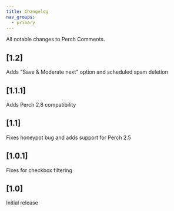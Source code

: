 ```yaml
---
title: Changelog
nav_groups:
  - primary
---
```


All notable changes to Perch Comments.

## [1.2]

Adds "Save & Moderate next" option and scheduled spam deletion

## [1.1.1]

Adds Perch 2.8 compatibility

## [1.1]

Fixes honeypot bug and adds support for Perch 2.5

## [1.0.1]

Fixes for checkbox filtering

## [1.0]

Initial release
